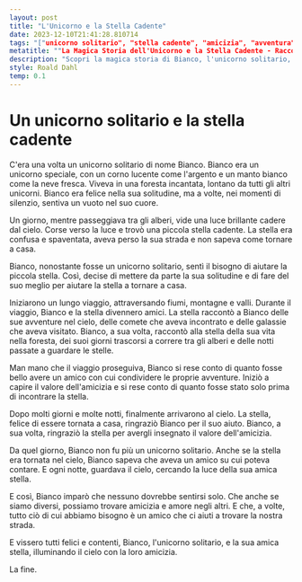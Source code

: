 ```yaml
---
layout: post
title: "L'Unicorno e la Stella Cadente"
date: 2023-12-10T21:41:28.810714
tags: "["unicorno solitario", "stella cadente", "amicizia", "avventura"]"
metatitle: ""La Magica Storia dell'Unicorno e la Stella Cadente - Racconto Educativo per Bambini""
description: "Scopri la magica storia di Bianco, l'unicorno solitario, e la sua amica stella cadente. Un racconto incantato che esplora il valore dell'amicizia e l'importanza di non sentirsi mai soli. Perfetto per insegnare ai bambini l'importanza dell'amicizia e dell'amore."
style: Roald Dahl
temp: 0.1
---
```

# Un unicorno solitario e la stella cadente

C'era una volta un unicorno solitario di nome Bianco. Bianco era un unicorno speciale, con un corno lucente come l'argento e un manto bianco come la neve fresca. Viveva in una foresta incantata, lontano da tutti gli altri unicorni. Bianco era felice nella sua solitudine, ma a volte, nei momenti di silenzio, sentiva un vuoto nel suo cuore.

Un giorno, mentre passeggiava tra gli alberi, vide una luce brillante cadere dal cielo. Corse verso la luce e trovò una piccola stella cadente. La stella era confusa e spaventata, aveva perso la sua strada e non sapeva come tornare a casa.

Bianco, nonostante fosse un unicorno solitario, sentì il bisogno di aiutare la piccola stella. Così, decise di mettere da parte la sua solitudine e di fare del suo meglio per aiutare la stella a tornare a casa.

Iniziarono un lungo viaggio, attraversando fiumi, montagne e valli. Durante il viaggio, Bianco e la stella divennero amici. La stella raccontò a Bianco delle sue avventure nel cielo, delle comete che aveva incontrato e delle galassie che aveva visitato. Bianco, a sua volta, raccontò alla stella della sua vita nella foresta, dei suoi giorni trascorsi a correre tra gli alberi e delle notti passate a guardare le stelle.

Man mano che il viaggio proseguiva, Bianco si rese conto di quanto fosse bello avere un amico con cui condividere le proprie avventure. Iniziò a capire il valore dell'amicizia e si rese conto di quanto fosse stato solo prima di incontrare la stella.

Dopo molti giorni e molte notti, finalmente arrivarono al cielo. La stella, felice di essere tornata a casa, ringraziò Bianco per il suo aiuto. Bianco, a sua volta, ringraziò la stella per avergli insegnato il valore dell'amicizia.

Da quel giorno, Bianco non fu più un unicorno solitario. Anche se la stella era tornata nel cielo, Bianco sapeva che aveva un amico su cui poteva contare. E ogni notte, guardava il cielo, cercando la luce della sua amica stella.

E così, Bianco imparò che nessuno dovrebbe sentirsi solo. Che anche se siamo diversi, possiamo trovare amicizia e amore negli altri. E che, a volte, tutto ciò di cui abbiamo bisogno è un amico che ci aiuti a trovare la nostra strada.

E vissero tutti felici e contenti, Bianco, l'unicorno solitario, e la sua amica stella, illuminando il cielo con la loro amicizia.

La fine.

        